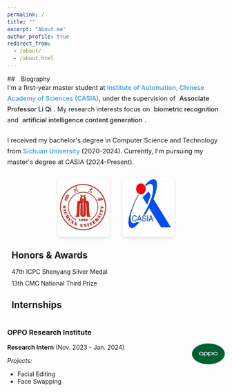 ```yaml
---
permalink: /
title: ""
excerpt: "About me"
author_profile: true
redirect_from: 
  - /about/
  - /about.html
---
```


<style>
  .page__content h2 {
    border-bottom: 1px solid #f2f3f3;
    padding-bottom: 0.5em;
    color: #494e52;
  }
  .page__content h3 {
    border-bottom: 1px solid #f2f3f3;
    padding-bottom: 0.5em;
    color: #494e52;
    font-size: 1.3em;
    margin-top: 1.5em;
  }
  .page__content h3:first-of-type {
    margin-top: 0;
    padding-top: 0;
  }
  .icon-container {
    margin-right: 10px;
    color: #3498db;
  }
  .custom-row {
    display: flex;
    margin-bottom: 20px;
    align-items: center;
  }
  .custom-column-text {
    flex: 0.85;
    font-family: 'Times New Roman', serif;
  }
  .custom-column-image {
    flex: 0.15;
    text-align: center;
  }
  .custom-column-image img {
    width: 100%;
    max-width: 120px;
    border-radius: 8px;
    box-shadow: 0 4px 8px rgba(0,0,0,0.1);
  }
  .award-item {
    margin-bottom: 10px;
    display: flex;
    align-items: center;
  }
  .internship-row {
    display: flex;
    margin-bottom: 20px;
    align-items: center;
  }
  .internship-text {
    flex: 0.85;
  }
  .internship-image {
    flex: 0.15;
    text-align: center;
  }
  .internship-image img {
    width: 100%;
    max-width: 100px;
    border-radius: 8px;
  }
  .bio-text {
    font-size: 1.05em;
    line-height: 1.7;
    margin-bottom: 1.5em;
  }
  .bio-link {
    color: #3498db;
    font-weight: 500;
    text-decoration: none;
    border-bottom: 1px solid transparent;
    transition: border-bottom-color 0.2s ease;
  }
  .bio-link:hover {
    border-bottom-color: #3498db;
  }
  .bio-highlight {
    background-color: #f8f9fa;
    padding: 2px 5px;
    border-radius: 3px;
    font-weight: 500;
  }
  .edu-logos {
    display: flex;
    justify-content: center;
    gap: 30px;
    margin: 20px 0;
  }
  .edu-logo {
    max-width: 120px;
    border-radius: 8px;
    box-shadow: 0 4px 8px rgba(0,0,0,0.1);
  }
  .content-wrapper {
    margin-top: 0;
    padding-top: 0;
  }
</style>

<div class="content-wrapper">
## <i class="fas fa-user icon-container"></i>Biography

<div class="bio-text">
I'm a first-year master student at <a href="https://ia.cas.cn/" class="bio-link">Institute of Automation, Chinese Academy of Sciences (CASIA)</a>, under the supervision of <span class="bio-highlight">Associate Professor Li Qi</span>. My research interests focus on <span class="bio-highlight">biometric recognition</span> and <span class="bio-highlight">artificial intelligence content generation</span>.
</div>

<div class="bio-text">
I received my bachelor's degree in Computer Science and Technology from <a href="https://www.scu.edu.cn" class="bio-link">Sichuan University</a> (2020-2024). Currently, I'm pursuing my master's degree at CASIA (2024-Present).
</div>

<div class="edu-logos">
  <img src="./images/scu.png" alt="Sichuan University" class="edu-logo">
  <img src="./images/casia.png" alt="CASIA" class="edu-logo">
</div>

## <i class="fas fa-award icon-container"></i>Honors & Awards

<div class="award-item">
  <i class="fas fa-trophy" style="color: #f1c40f; margin-right: 10px;"></i>
  <span>47th ICPC Shenyang Silver Medal</span>
</div>
<div class="award-item">
  <i class="fas fa-medal" style="color: #95a5a6; margin-right: 10px;"></i>
  <span>13th CMC National Third Prize</span>
</div>

## <i class="fas fa-briefcase icon-container"></i>Internships

<div class="internship-row">   
  <div class="internship-text"> 
    <h3>OPPO Research Institute</h3>
    <p><b>Research Intern</b> (Nov. 2023 - Jan. 2024)</p>
    <p><i>Projects:</i></p>
    <ul>
      <li>Facial Editing</li>
      <li>Face Swapping</li>
    </ul>
  </div>
  <div class="internship-image">    
    <img src="./images/oppo.png" alt="OPPO">  
  </div> 
</div>
</div>


